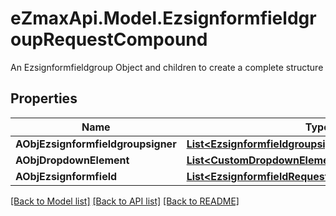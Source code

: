 # eZmaxApi.Model.EzsignformfieldgroupRequestCompound
An Ezsignformfieldgroup Object and children to create a complete structure

## Properties

Name | Type | Description | Notes
------------ | ------------- | ------------- | -------------
**AObjEzsignformfieldgroupsigner** | [**List&lt;EzsignformfieldgroupsignerRequestCompound&gt;**](EzsignformfieldgroupsignerRequest.md) |  | 
**AObjDropdownElement** | [**List&lt;CustomDropdownElementRequestCompound&gt;**](CustomDropdownElementRequest.md) |  | [optional] 
**AObjEzsignformfield** | [**List&lt;EzsignformfieldRequestCompound&gt;**](EzsignformfieldRequestCompound.md) |  | 

[[Back to Model list]](../README.md#documentation-for-models) [[Back to API list]](../README.md#documentation-for-api-endpoints) [[Back to README]](../README.md)

